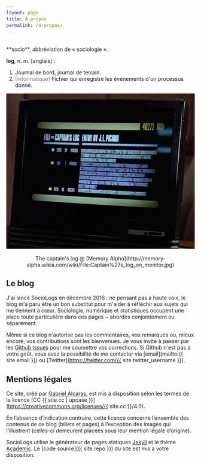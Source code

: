 ```yaml
---
layout: page
title: À propos
permalink: /a-propos/
---
```


<br>
**socio**, abbréviation de « sociologie ».

**log**, n. m. [anglais] :

1. Journal de bord, journal de terrain.
2. <span style="color: grey">[informatique]</span> Fichier qui enregistre les événements d'un processus donné.

![The captain's log](/assets/img/captain_log.jpg)
<center>
The captain's log @ [Memory Alpha](http://memory-alpha.wikia.com/wiki/File:Captain%27s_log_on_monitor.jpg)
</center>

## Le blog

J'ai lancé SocioLogs en décembre 2016 : ne pensant pas à haute voix, le blog m'a paru être un bon substitut pour m'aider à réfléchir aux sujets qui me tiennent à cœur.
Sociologie, numérique et statistiques occupent une place toute particulière dans ces pages − abordés conjointement ou séparément.

Même si ce blog n'autorise pas les commentaires, vos remarques ou, mieux encore, vos contributions sont les bienvenues.
Je vous invite à passer par les [Github Issues](https://github.com/gaalcaras/sociologs/issues/) pour me soumettre vos corrections.
Si Github n'est pas à votre goût, vous avez la possibilité de me contacter via [email](mailto:{{ site.email }}) ou [Twitter](https://twitter.com/{{ site.twitter_username }}).

## Mentions légales

Ce site, créé par [Gabriel Alcaras](https://gaalcaras.com), est mis à disposition selon les termes de
la licence [CC {{ site.cc | upcase }}](https://creativecommons.org/licenses/{{ site.cc }}/4.0).

En l’absence d’indication contraire, cette licence concerne l’ensemble des contenus de ce blog (billets et pages) à l’exception des images qui l’illustrent (celles-ci demeurent placées sous leur mention légale d’origine).

SocioLogs utilise le générateur de pages statiques [Jekyll](http://jekyllrb.com/) et le thème [Academic](https://github.com/gaalcaras/academic/).
Le [code source]({{ site.repo }}) du site est mis à votre disposition.
